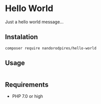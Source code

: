 # Hello World
Just a hello world message...

## Instalation

```shell
composer require nandorodpires/hello-world
```

## Usage
```php

```

## Requirements

- PHP 7.0 or high